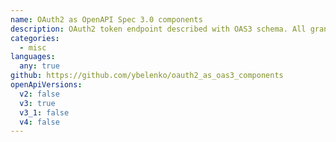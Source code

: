 ```yaml
---
name: OAuth2 as OpenAPI Spec 3.0 components
description: OAuth2 token endpoint described with OAS3 schema. All grants documented. Can be installed as NPM or Composer package.
categories:
  - misc
languages:
  any: true
github: https://github.com/ybelenko/oauth2_as_oas3_components
openApiVersions:
  v2: false
  v3: true
  v3_1: false
  v4: false
---
```

